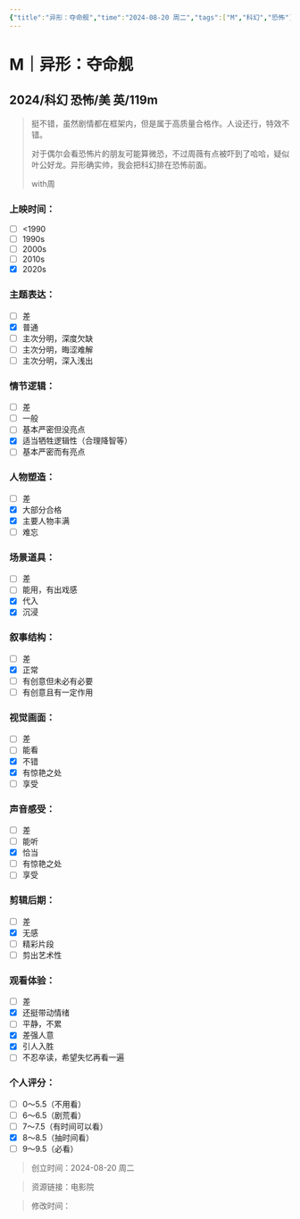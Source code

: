 ```yaml
---
{"title":"异形：夺命舰","time":"2024-08-20 周二","tags":["M","科幻","恐怖"],"rating":" 8.0","dg-publish":true,"permalink":"/300 评价/M电影/新近看过/异形：夺命舰/","dgPassFrontmatter":true,"created":"2024-08-20T22:51:36.950+08:00","updated":"2024-08-20T22:57:27.866+08:00"}
---
```


# M｜异形：夺命舰
## 2024/科幻 恐怖/美 英/119m
>挺不错，虽然剧情都在框架内，但是属于高质量合格作。人设还行，特效不错。
>
>对于偶尔会看恐怖片的朋友可能算微恐，不过周薇有点被吓到了哈哈，疑似叶公好龙。异形确实帅，我会把科幻排在恐怖前面。
>
>with周
### 上映时间：
- [ ] <1990
- [ ] 1990s
- [ ] 2000s
- [ ] 2010s
- [x] 2020s
### 主题表达：
- [ ] 差
- [x] 普通
- [ ] 主次分明，深度欠缺
- [ ] 主次分明，晦涩难解
- [ ] 主次分明，深入浅出
### 情节逻辑：
- [ ] 差
- [ ] 一般
- [ ] 基本严密但没亮点
- [x] 适当牺牲逻辑性（合理降智等）
- [ ] 基本严密而有亮点
### 人物塑造：
- [ ] 差
- [x] 大部分合格
- [x] 主要人物丰满
- [ ] 难忘
### 场景道具：
- [ ] 差
- [ ] 能用，有出戏感
- [x] 代入
- [x] 沉浸
### 叙事结构：
- [ ] 差
- [x] 正常
- [ ] 有创意但未必有必要
- [ ] 有创意且有一定作用
### 视觉画面：
- [ ] 差
- [ ] 能看
- [x] 不错
- [x] 有惊艳之处
- [ ] 享受
### 声音感受：
- [ ] 差
- [ ] 能听
- [x] 恰当
- [ ] 有惊艳之处
- [ ] 享受
### 剪辑后期：
- [ ] 差
- [x] 无感
- [ ] 精彩片段
- [ ] 剪出艺术性
### 观看体验：
- [ ] 差
- [x] 还挺带动情绪
- [ ] 平静，不累
- [x] 差强人意
- [x] 引人入胜
- [ ] 不忍卒读，希望失忆再看一遍
### 个人评分：
- [ ] 0～5.5（不用看）
- [ ] 6～6.5（剧荒看）
- [ ] 7～7.5（有时间可以看）
- [x] 8～8.5（抽时间看）
- [ ] 9～9.5（必看）

>创立时间：2024-08-20 周二

>资源链接：电影院

>修改时间：



